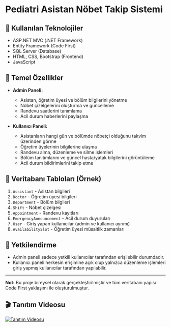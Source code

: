 # Pediatri Asistan Nöbet Takip Sistemi

## 🔧 Kullanılan Teknolojiler

- ASP.NET MVC (.NET Framework)
- Entity Framework (Code First)
- SQL Server (Database)
- HTML, CSS, Bootstrap (Frontend)
- JavaScript

## 📌 Temel Özellikler

- **Admin Paneli:**
  - Asistan, öğretim üyesi ve bölüm bilgilerini yönetme
  - Nöbet çizelgelerini oluşturma ve güncelleme
  - Randevu saatlerini tanımlama
  - Acil durum haberlerini paylaşma

- **Kullanıcı Paneli:**
  - Asistanların hangi gün ve bölümde nöbetçi olduğunu takvim üzerinden görme
  - Öğretim üyelerinin bilgilerine ulaşma
  - Randevu alma, düzenleme ve silme işlemleri
  - Bölüm tanıtımlarını ve güncel hasta/yatak bilgilerini görüntüleme
  - Acil durum bildirimlerini takip etme

## 📁 Veritabanı Tabloları (Örnek)

1. `Assistant` - Asistan bilgileri
2. `Doctor` - Öğretim üyesi bilgileri
3. `Department` - Bölüm bilgileri
4. `Shift` - Nöbet çizelgesi
5. `Appointment` - Randevu kayıtları
6. `EmergencyAnnouncement` - Acil durum duyuruları
7. `User` - Giriş yapan kullanıcılar (admin ve kullanıcı ayrımı)
8. `AvailabilitySlot` - Öğretim üyesi müsaitlik zamanları

## 🔐 Yetkilendirme

- Admin paneli sadece yetkili kullanıcılar tarafından erişilebilir durumdadır.
- Kullanıcı paneli herkesin erişimine açık olup yalnızca düzenleme işlemleri giriş yapmış kullanıcılar tarafından yapılabilir.

---

**Not:** Bu proje bireysel olarak gerçekleştirilmiştir ve tüm veritabanı yapısı Code First yaklaşımı ile oluşturulmuştur.

## 🎬 Tanıtım Videosu
[![Tanıtım Videosu](https://img.youtube.com/vi/aCJ_rFHl12E/0.jpg)](https://www.youtube.com/watch?v=aCJ_rFHl12E)





